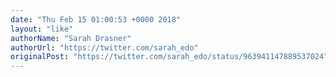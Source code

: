 ```yaml
---
date: "Thu Feb 15 01:00:53 +0000 2018"
layout: "like"
authorName: "Sarah Drasner"
authorUrl: "https://twitter.com/sarah_edo"
originalPost: "https://twitter.com/sarah_edo/status/963941147889537024"
---
```

